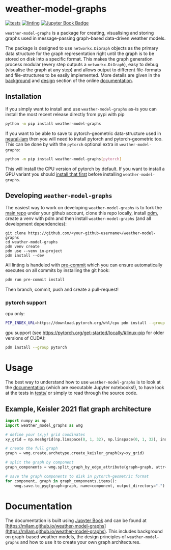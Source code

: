 # weather-model-graphs

[![tests](https://github.com/mllam/weather-model-graphs/actions/workflows/ci-tests.yml/badge.svg)](https://github.com/mllam/weather-model-graphs/actions/workflows/ci-tests.yml) [![linting](https://github.com/mllam/weather-model-graphs/actions/workflows/pre-commit.yml/badge.svg)](https://github.com/mllam/weather-model-graphs/actions/workflows/pre-commit.yml) [![Jupyter Book Badge](https://jupyterbook.org/badge.svg)](https://mllam.github.io/weather-model-graphs)

`weather-model-graphs` is a package for creating, visualising and storing graphs used in message-passing graph-based data-driven weather models.

The package is designed to use `networkx.DiGraph` objects as the primary data structure for the graph representation right until the graph is to be stored on disk into a specific format.
This makes the graph generation process modular (every step outputs a `networkx.DiGraph`), easy to debug (visualise the graph at any step) and allows output to different file-formats and file-structures to be easily implemented. More details are given in the [background](https://mllam.github.io/weather-model-graphs/background.html) and [design](https://mllam.github.io/weather-model-graphs/design.html) section of the online [documentation](https://mllam.github.io/weather-model-graphs/).


## Installation

If you simply want to install and use `weather-model-graphs` as-is you can install the most recent release directly from pypi with pip

```bash
python -m pip install weather-model-graphs
```

If you want to be able to save to pytorch-geometric data-structure used in
[neural-lam](https://github.com/mllam/neural-lam) then you will need to install
pytorch and pytorch-geometric too. This can be done by with the `pytorch`
optional extra in `weather-model-graphs`:

```bash
python -m pip install weather-model-graphs[pytorch]
```

This will install the CPU version of pytorch by default. If you want to install
a GPU variant you should [install that
first](https://pytorch.org/get-started/locally/) before installing
`weather-model-graphs`.


## Developing `weather-model-graphs`

The easiest way to work on developing `weather-model-graphs` is to fork the [main repo](https://github.com/mllam/weather-model-graphs) under your github account, clone this repo locally, install [pdm](https://pdm-project.org/en/latest/), create a venv with pdm and then install `weather-model-graphs` (and all development dependencies):

```
git clone https://github.com/<your-github-username>/weather-model-graphs
cd weather-model-graphs
pdm venv create
pdm use --venv in-project
pdm install --dev
```

All linting is handeled with [pre-commit](https://pre-commit.com/) which you can ensure automatically executes on all commits by installing the git hook:

```bash
pdm run pre-commit install
```

Then branch, commit, push and create a pull-request!


### pytorch support

cpu only:

```bash
PIP_INDEX_URL=https://download.pytorch.org/whl/cpu pdm install --group pytorch
```

gpu support (see https://pytorch.org/get-started/locally/#linux-pip for older versions of CUDA):


```bash
pdm install --group pytorch
```

# Usage

The best way to understand how to use `weather-model-graphs` is to look at the [documentation](https://mllam.github.io/weather-model-graphs) (which are executable Jupyter notebooks!), to have look at the tests in [tests/](tests/) or simply to read through the source code.

## Example, Keisler 2021 flat graph architecture

```python
import numpy as np
import weather_model_graphs as wmg

# define your (x,y) grid coodinates
xy_grid = np.meshgrid(np.linspace(0, 1, 32), np.linspace(0, 1, 32), indexing='ij')

# create the full graph
graph = wmg.create.archetype.create_keisler_graph(xy=xy_grid)

# split the graph by component
graph_components = wmg.split_graph_by_edge_attribute(graph=graph, attr='component')

# save the graph components to disk in pytorch-geometric format
for component, graph in graph_components.items():
    wmg.save.to_pyg(graph=graph, name=component, output_directory=".")
```

# Documentation

The documentation is built using [Jupyter Book](https://jupyterbook.org/intro.html) and can be found at [https://mllam.github.io/weather-model-graphs](https://mllam.github.io/weather-model-graphs). This includes background on graph-based weather models, the design principles of `weather-model-graphs` and how to use it to create your own graph architectures.
